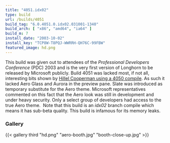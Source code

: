 ```yaml
---
title: "4051.idx02"
type: build
url: /builds/4051
build_tag: "6.0.4051.0.idx02.031001-1340"
build_arch: [ "x86", "amd64", "ia64" ]
build_m: 7
install_date: "2003-10-02"
install_key: "TCP8W-T8PQJ-WWRRH-QH76C-99FBW"
featured_image: hd.png
---
```


This build was given out to attendees of the _Professional Developers Conference_ (PDC) 2003 and is the very first version of Longhorn to be released by Microsoft publicly. Build 4051 was lacked most, if not all, interesting bits shown by [Hillel Cooperman using a 4050 compile](/guide/4050-xx). As such it lacked Aero Glass and Aurora in the preview pane. Slate was introduced as temporary substitute for the Aero theme. Microsoft representatives commented on this fact that the Aero look was still in development and under heavy security. Only a select group of developers had access to the true Aero theme.  Note that this build is an _idx02_ branch compile which means it has sub-beta quality. This build is infamous for its memory leaks.

### Gallery

{{< gallery third "hd.png" "aero-booth.jpg" "booth-close-up.jpg" >}}